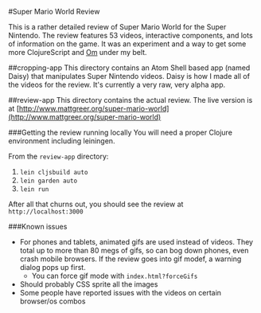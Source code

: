 #Super Mario World Review

This is a rather detailed review of Super Mario World for the Super Nintendo. The review features 53 videos, interactive components, and lots of information on the game. It was an experiment and a way to get some more ClojureScript and [Om](https://github.com/swannodette/om) under my belt.

##cropping-app
This directory contains an Atom Shell based app (named Daisy) that manipulates Super Nintendo videos. Daisy is how I made all of the videos for the review. It's currently a very raw, very alpha app.

##review-app
This directory contains the actual review. The live version is at [http://www.mattgreer.org/super-mario-world](http://www.mattgreer.org/super-mario-world)

###Getting the review running locally
You will need a proper Clojure environment including leiningen.

From the `review-app` directory:

1. `lein cljsbuild auto`
2. `lein garden auto`
3. `lein run`

After all that churns out, you should see the review at `http://localhost:3000`


###Known issues

* For phones and tablets, animated gifs are used instead of videos. They total up to more than 80 megs of gifs, so can bog down phones, even crash mobile browsers. If the review goes into gif modef, a warning dialog pops up first.
  * You can force gif mode with `index.html?forceGifs`
* Should probably CSS sprite all the images
* Some people have reported issues with the videos on certain browser/os combos
